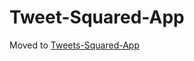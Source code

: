 # Tweet-Squared-App
Moved to [Tweets-Squared-App](https://github.com/tweet-squared/Tweets-Squared-App)
